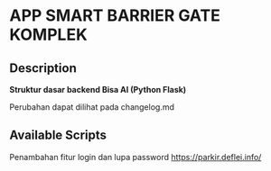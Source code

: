 # APP SMART BARRIER GATE KOMPLEK

## Description

<b>Struktur dasar backend Bisa AI (Python Flask)</b>

Perubahan dapat dilihat pada changelog.md

## Available Scripts

Penambahan fitur login dan lupa password https://parkir.deflei.info/
